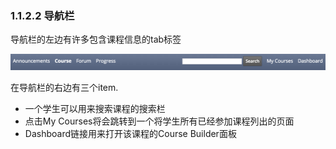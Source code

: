 ### 1.1.2.2 导航栏

导航栏的左边有许多包含课程信息的tab标签

![导航栏](/images/chapter1/navbar.png)

在导航栏的右边有三个item.

- 一个学生可以用来搜索课程的搜索栏
- 点击My Courses将会跳转到一个将学生所有已经参加课程列出的页面
- Dashboard链接用来打开该课程的Course Builder面板
